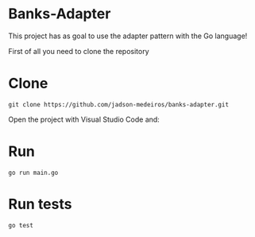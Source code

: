 # Banks-Adapter

This project has as goal to use the adapter pattern with the Go language!

First of all you need to clone the repository

# Clone 
```
git clone https://github.com/jadson-medeiros/banks-adapter.git
```

Open the project with Visual Studio Code and:

# Run
```
go run main.go
```

# Run tests
```
go test
```
